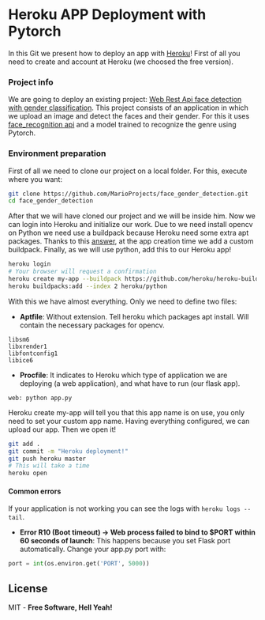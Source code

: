 # Heroku APP Deployment with Pytorch

In this Git we present how to deploy an app with [Heroku](https://www.heroku.com/)!
First of all you need to create and account at Heroku (we choosed the free version). 

### Project info

We are going to deploy an existing project: [Web Rest Api face detection with gender classification](https://github.com/MarioProjects/face_gender_detection). This project consists of an application in which we upload an image and detect the faces and their gender. For this it uses [face_recognition api](https://github.com/ageitgey/face_recognition) and a model trained to recognize the genre using Pytorch.

### Environment preparation

First of all we need to clone our project on a local folder. For this, execute where you want:

```sh
git clone https://github.com/MarioProjects/face_gender_detection.git
cd face_gender_detection
```

After that we will have cloned our project and we will be inside him. Now we can login into Heroku and initialize our work. Due to we need install opencv on Python we need use a buildpack because Heroku need some extra apt packages. Thanks to this [answer](https://stackoverflow.com/questions/49469764/how-to-use-opencv-with-heroku/51004957#51004957), at the app creation time we add a custom buildpack. Finally, as we will use python, add this to our Heroku app!

```sh
heroku login
# Your browser will request a confirmation
heroku create my-app --buildpack https://github.com/heroku/heroku-buildpack-apt.git
heroku buildpacks:add --index 2 heroku/python
```

With this we have almost everything. Only we need to define two files:

  - **Aptfile**: Without extension. Tell heroku which packages apt install. Will contain the necessary packages for opencv.
  ```
  libsm6
  libxrender1
  libfontconfig1
  libice6
  ```
  - **Procfile**: It indicates to Heroku which type of application we are deploying (a web application), and what have to run (our flask app).
```
web: python app.py
```

Heroku create my-app will tell you that this app name is on use, you only need to set your custom app name. Having everything configured, we can upload our app. Then we open it!

```sh
git add .
git commit -m "Heroku deployment!"
git push heroku master 
# This will take a time
heroku open
```

#### Common errors

If your application is not working you can see the logs with `heroku logs --tail`.

  - **Error R10 (Boot timeout) -> Web process failed to bind to $PORT within 60 seconds of launch**: This happens because you set Flask port automatically. Change your app.py port with:
  ```python
  port = int(os.environ.get('PORT', 5000))
  ```
  

License
----

MIT - **Free Software, Hell Yeah!**


